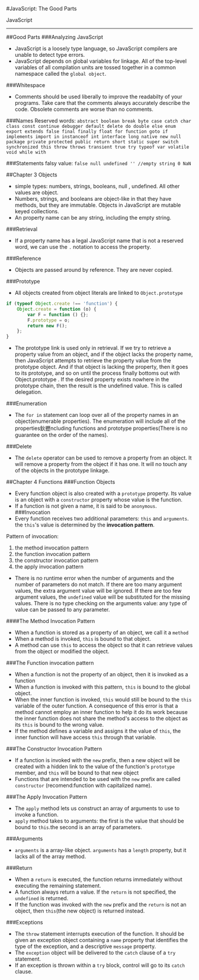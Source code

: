 #JavaScript: The Good Parts 

JavaScript

---

##Good Parts
###Analyzing JavaScript
- JavaScript is a loosely type language, so JavaScript compilers are unable to detect type errors.
- JavaScript depends on global variables for linkage. All of the top-level variables of all compilation units are tossed together in a common namespace called the `global object`.

###Whitespace
- Comments should be used liberally to improve the readabilty of your programs. Take care that the comments always accurately describe the code. Obsolete comments are worse than no comments.

###Names
Reserved words:
`abstract
boolean break byte
case catch char class const continue
debugger default delete do double
else enum export extends
false final finally float for function
goto
if implements import in instanceof int interface
long
native new null
package private protected public
return
short static super switch synchronized
this throw throws transient true try typeof
var volatile void
while with`

###Statements
falsy value:
`false
null
undefined
'' //empty string
0
NaN`

##Chapter 3 Objects
- simple types: numbers, strings, booleans, null , undefined. All other values are object.
- Numbers, strings, and booleans are object-like in that they have methods, but they are immutable. Objects in JavaScript are mutable keyed collections.
- An property name can be any string, including the empty string.

###Retrieval
- If a property name has a legal JavaScript name  that is not a reserved word, we can use the `.` notation to access the property.

###Reference
- Objects are passed around by reference. They are never copied.

###Prototype
- All objects created from object literals are linked to `Object.prototype`

```javascript
if (typeof Object.create !== 'function') {
    Object.create = function (o) {
        var F = function () {};
        F.prototype = o;
        return new F();
    };
}
```

- The prototype link is used only in retrieval. If we try to retrieve a property value from an object, and if the object lacks the property name, then JavaScript attempts to retrieve the property value from the prototype object. And if that object is lacking the property, then it goes to its prototype, and so on until the process finally bottoms out with Object.prototype . If the desired property exists nowhere in the prototype chain, then the result is the undefined value. This is called delegation.

###Enumeration
- The `for in` statement can loop over all of the property names in an object(enumerable properties). The enumeration will include all of the properties鈥攊ncluding functions and prototype properties(There is no guarantee on the order of the names).

###Delete
- The `delete` operator can be used to remove a property from an object. It will remove a property from the object if it has one. It will no touch any of the objects in the prototype linkage.

##Chapter 4 Functions
###Function Objects
- Every function object is also created with a `prototype` property. Its value is an object with a `constructor` property whose value is the function.
- If a function is not given a name, it is said to be `anonymous`.
###Invocation
- Every function receives two additional parameters: `this` and `arguments`. the `this`'s value is determined by the **invocation pattern**.

Pattern of invocation:
1. the method invocation pattern
2. the function invocation pattern
3. the constructor invocation pattern
4. the apply invocation pattern

- There is no runtime error when the number of arguments and the number of parameters do not match. If there are too many argument values, the extra argument value will be ignored. If there are too few argument values, the `undefined` value will be substituted for the missing values. There is no type checking on the arguments value: any type of value can be passed to any parameter.

####The Method Invocation Pattern
- When a function is stored as a property of an object, we call it a `method`
- When a method is invoked, `this` is bound to that object.
- A method can use `this` to access the object so that it can retrieve values from the object or modified the object.

###The Function invocation pattern
- When a function is not the property of an object, then it is invoked as a function
- When a function is invoked with this pattern, `this` is bound to the global object.
- When the inner function is invoked, `this` would still be bound to the `this` variable of the outer function. A consequence of this error is that a method cannot employ an inner function to help it do its work because the inner function does not share the method's access to the object as its `this` is bound to the wrong value.
- If the method defines a variable and assigns it the value of `this`, the inner function will have access `this` through that variable. 

###The Constructor Invocation Pattern
- If a function is invoked with the `new` prefix, then a new object will be created with a hidden link to the value of the function's `prototype` member, and `this` will be bound to that new object
- Functions that are intended to be used with the `new` prefix are called `constructor` (recomend:function with capitalized name).

###The Apply Invocation Pattern
- The `apply` method lets us construct an array of arguments to use to invoke a function.
- `apply` method takes to arguments: the first is the value that should be bound to `this`.the second is an array of parameters.


###Arguments
- `arguments` is a array-like object. `arguments` has a `length` property, but it lacks all of the array method.

###Return
- When a `return` is executed, the function returns immediately without executing the remaining statement.
- A function always return a value. If the `return` is not specified, the `undefined` is returned.
- If the function was invoked with the `new` prefix and the `return` is not an object, then `this`(the new object) is returned instead.

###Exceptions
- The `throw` statement interrupts execution of the function. It should be given an exception object containing a `name` property that identifies the type of the exception, and a descriptive `message` property.
- The `exception` object will be delivered to the `catch` clause of a `try` statement.
- If an exception is thrown within a `try` block, control will go to its `catch` clause.

